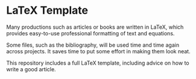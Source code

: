 # LaTeX Template

Many productions such as articles or books are written in LaTeX, which provides easy-to-use professional formatting of text and equations.

Some files, such as the bibliography, will be used time and time again across projects. It saves time to put some effort in making them look neat. 

This repository includes a full LaTeX template, including advice on how to write a good article. 

